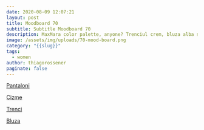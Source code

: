 ```yaml
---
date: 2020-08-09 12:07:21
layout: post
title: Moodboard 70
subtitle: Subtitle Moodboard 70
description: MaxMara color palette, anyone? Trenciul crem, bluza alba si botinele de piele cu toc structurat sunt combinatia perfecta de toamna.
image: /assets/img/uploads/70-mood-board.png
category: "{{slug}}"
tags:
  - women
author: thiagorossener
paginate: false
---
```

[Pantaloni](http://bit.do/fHnpF)

[Cizme](http://bit.do/fHnpL)

[Trenci](http://bit.do/fHnpP)

[Bluza](http://bit.do/fHnpS)
